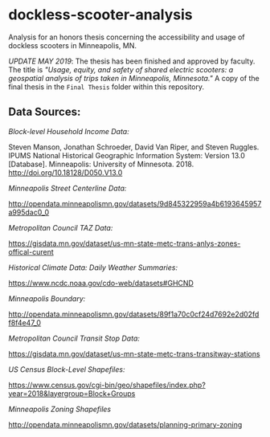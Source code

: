 # dockless-scooter-analysis
Analysis for an honors thesis concerning the accessibility and usage of dockless scooters in Minneapolis, MN.

*UPDATE MAY 2019*: The thesis has been finished and approved by faculty. The title is _"Usage, equity, and safety of shared electric scooters: a geospatial analysis of trips taken in Minneapolis, Minnesota."_ A copy of the final thesis in the `Final Thesis` folder within this repository.

## Data Sources:

*Block-level Household Income Data:*

Steven Manson, Jonathan Schroeder, David Van Riper, and Steven Ruggles. IPUMS National Historical Geographic Information System: Version 13.0 [Database]. Minneapolis: University of Minnesota. 2018. http://doi.org/10.18128/D050.V13.0

*Minneapolis Street Centerline Data:*

http://opendata.minneapolismn.gov/datasets/9d845322959a4b6193645957a995dac0_0

*Metropolitan Council TAZ Data:*

https://gisdata.mn.gov/dataset/us-mn-state-metc-trans-anlys-zones-offical-curent

*Historical Climate Data: Daily Weather Summaries:*

https://www.ncdc.noaa.gov/cdo-web/datasets#GHCND

*Minneapolis Boundary:*

http://opendata.minneapolismn.gov/datasets/89f1a70c0cf24d7692e2d02fdf8f4e47_0

*Metropolitan Council Transit Stop Data:*

https://gisdata.mn.gov/dataset/us-mn-state-metc-trans-transitway-stations

*US Census Block-Level Shapefiles:*

https://www.census.gov/cgi-bin/geo/shapefiles/index.php?year=2018&layergroup=Block+Groups

*Minneapolis Zoning Shapefiles*

http://opendata.minneapolismn.gov/datasets/planning-primary-zoning




